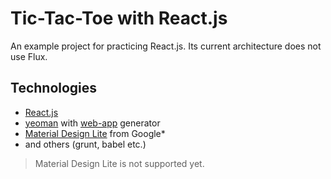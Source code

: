 # Tic-Tac-Toe with React.js

An example project for practicing React.js. Its current architecture does not use Flux. 

## Technologies

- [React.js](https://facebook.github.io/react/index.html)
- [yeoman](http://yeoman.io/) with [web-app](https://github.com/yeoman/generator-webapp) generator 
- [Material Design Lite](https://github.com/google/material-design-lite) from Google*
- and others (grunt, babel etc.)

> Material Design Lite is not supported yet. 
